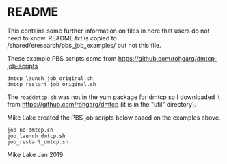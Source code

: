 # README

This contains some further information on files in here that users do not 
need to know. README.txt is copied to /shared/eresearch/pbs_job_examples/
but not this file.

These example PBS scripts come from https://github.com/rohgarg/dmtcp-job-scripts

    dmtcp_launch_job_original.sh
    dmtcp_restart_job_original.sh

The `readdmtcp.sh` was not in the yum package for dmtcp so I downloaded it from 
https://github.com/rohgarg/dmtcp (it is in the "util" directory).

Mike Lake created the PBS job scripts below based on the examples above.
  
    job_no_dmtcp.sh
    job_launch_dmtcp.sh
    job_restart_dmtcp.sh

Mike Lake
Jan 2019

